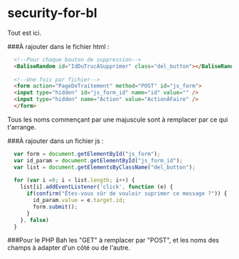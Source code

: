 # security-for-bl

Tout est ici.

###À rajouter dans le fichier html :
``` html
  <!--Pour chaque bouton de suppression-->
  <BaliseRandom id="IdDuTrucÀSupprimer" class="del_button"></BaliseRandom>
  
  <!--Une fois par fichier-->
  <form action="PageDeTraitement" method="POST" id="js_form">
  <input type="hidden" id="js_form_id" name="id" value="" />
  <input type="hidden" name="Action" value="ActionÀFaire" />
  </form>
```
Tous les noms commençant par une majuscule sont à remplacer par ce qui t'arrange.

###À rajouter dans un fichier js :
``` javascript
  var form = document.getElementById("js_form");
  var id_param = document.getElementById("js_form_id");
  var list = document.getElementsByClassName("del_button");
  
  for (var i =0; i < list.length; i++) {
    list[i].addEventListener('click', function (e) {
      if(confirm("Êtes-vous sûr de vouloir suprimer ce message ?")) {
        id_param.value = e.target.id;
        form.submit();
      }
    }, false)
  }
```

###Pour le PHP
Bah les "GET" à remplacer par "POST", et les noms des champs à adapter d'un côté ou de l'autre.
